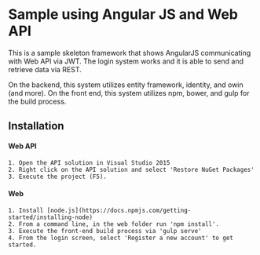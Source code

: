 # Sample using Angular JS and Web API

This is a sample skeleton framework that shows AngularJS communicating with Web API via
JWT.  The login system works and it is able to send and retrieve data via REST.

On the backend, this system utilizes entity framework, identity, and owin (and more).
On the front end, this system utilizes npm, bower, and gulp for the build process.

## Installation

#### Web API
    1. Open the API solution in Visual Studio 2015
    2. Right click on the API solution and select 'Restore NuGet Packages'
    3. Execute the project (F5).

#### Web
    1. Install [node.js](https://docs.npmjs.com/getting-started/installing-node)
    2. From a command line, in the web folder run 'npm install'.
    3. Execute the front-end build process via 'gulp serve'
    4. From the login screen, select 'Register a new account' to get started.
